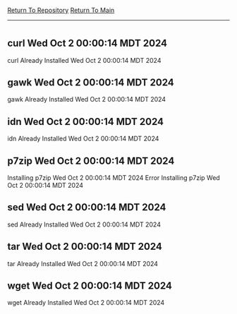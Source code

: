 [Return To Repository](https://github.com/DigitalWarrior/piholeparser/)
[Return To Main](https://github.com/DigitalWarrior/piholeparser/blob/master/RecentRunLogs/Mainlog.md)
____________________________________
# 
## curl Wed Oct  2 00:00:14 MDT 2024
curl Already Installed Wed Oct  2 00:00:14 MDT 2024
## gawk Wed Oct  2 00:00:14 MDT 2024
gawk Already Installed Wed Oct  2 00:00:14 MDT 2024
## idn Wed Oct  2 00:00:14 MDT 2024
idn Already Installed Wed Oct  2 00:00:14 MDT 2024
## p7zip Wed Oct  2 00:00:14 MDT 2024
Installing p7zip Wed Oct  2 00:00:14 MDT 2024
Error Installing p7zip Wed Oct  2 00:00:14 MDT 2024
## sed Wed Oct  2 00:00:14 MDT 2024
sed Already Installed Wed Oct  2 00:00:14 MDT 2024
## tar Wed Oct  2 00:00:14 MDT 2024
tar Already Installed Wed Oct  2 00:00:14 MDT 2024
## wget Wed Oct  2 00:00:14 MDT 2024
wget Already Installed Wed Oct  2 00:00:14 MDT 2024
